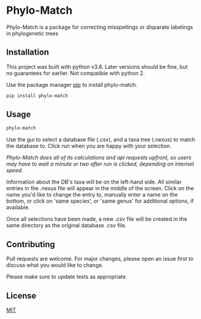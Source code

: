 # Phylo-Match

Phylo-Match is a package for correcting misspellings or disparate labelings in phylogenetic trees

## Installation

This project was built with python v3.8. Later versions should be fine, but no guarantees for earlier. Not compatible with python 2.

Use the package manager [pip](https://pip.pypa.io/en/stable/) to install phylo-match.

```bash
pip install phylo-match
```

## Usage

```bash
phylo-match
```
Use the gui to select a database file (.csv), and a taxa tree (.nexus) to match the database to. Click run when you are happy with your selection.

*Phylo-Match does all of its calculations and api requests upfront, so users may have to wait a minute or two after run is clicked, depending on internet speed.*

Information about the DB's taxa will be on the left-hand side. All similar entries in the .nexus file will appear in the middle of the screen. Click on the name you'd like to change the entry to, manually enter a name on the bottom, or click on 'same species', or 'same genus' for additional options, if available.

Once all selections have been made, a new .csv file will be created in the same directory as the original database .csv file.

## Contributing
Pull requests are welcome. For major changes, please open an issue first to discuss what you would like to change.

Please make sure to update tests as appropriate.

## License
[MIT](https://choosealicense.com/licenses/mit/)